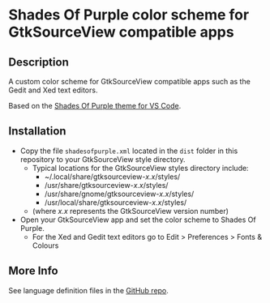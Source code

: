 # Shades Of Purple color scheme for GtkSourceView compatible apps

## Description

A custom color scheme for GtkSourceView compatible apps such as the Gedit and Xed text editors.

Based on the [Shades Of Purple theme for VS Code](https://marketplace.visualstudio.com/items?itemName=ahmadawais.shades-of-purple).

## Installation

- Copy the file `shadesofpurple.xml` located in the `dist` folder in this repository to your GtkSourceView style directory.
  - Typical locations for the GtkSourceView styles directory include:
    - ~/.local/share/gtksourceview-*x.x*/styles/
    - /usr/share/gtksourceview-*x.x*/styles/
    - /usr/share/gnome/gtksourceview-*x.x*/styles/
    - /usr/local/share/gtksourceview-*x.x*/styles/
  - (where *x.x* represents the GtkSourceView version number)
- Open your GtkSourceView app and set the color scheme to Shades Of Purple.
  - For the Xed and Gedit text editors go to Edit > Preferences > Fonts &amp; Colours

## More Info

See language definition files in the [GitHub repo](https://github.com/GNOME/gtksourceview/tree/master/data/language-specs).
